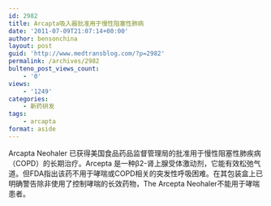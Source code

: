 ```yaml
---
id: 2982
title: Arcapta吸入器批准用于慢性阻塞性肺病
date: '2011-07-09T21:07:14+00:00'
author: bensonchina
layout: post
guid: 'http://www.medtransblog.com/?p=2982'
permalink: /archives/2982
bulteno_post_views_count:
    - '0'
views:
    - '1249'
categories:
    - 新药研发
tags:
    - arcapta
format: aside
---
```


Arcapta Neohaler 已获得美国食品药品监督管理局的批准用于慢性阻塞性肺疾病（COPD）的长期治疗。Arcepta 是一种β2-肾上腺受体激动剂，它能有效松弛气道。但FDA指出该药不用于哮喘或COPD相关的突发性呼吸困难。在其包装盒上已明确警告除非使用了控制哮喘的长效药物，The Arcepta Neohaler不能用于哮喘患者。